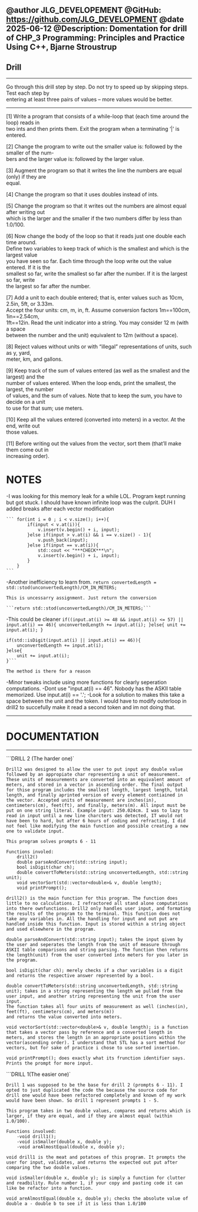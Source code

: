 @author JLG_DEVELOPEMENT
@GitHub: https://github.com/JLG_DEVELOPMENT
@date 2025-06-12
@Description: Domentation for drill of CHP_3 Programming: Principles and Practice Using C++, Bjarne Stroustrup
--------------------------------

## Drill  
---------------------------------

Go through this drill step by step. Do not try to speed up by skipping steps. Test each step by  
entering at least three pairs of values – more values would be better.  

----------------------------------
[1] Write a program that consists of a while-loop that (each time around the loop) reads in  
two ints and then prints them. Exit the program when a terminating ‘|’ is entered.  

[2] Change the program to write out the smaller value is: followed by the smaller of the num-  
bers and the larger value is: followed by the larger value.  

[3] Augment the program so that it writes the line the numbers are equal (only) if they are  
equal.  

[4] Change the program so that it uses doubles instead of ints.  

[5] Change the program so that it writes out the numbers are almost equal after writing out  
which is the larger and the smaller if the two numbers differ by less than 1.0/100.  

[6] Now change the body of the loop so that it reads just one double each time around.  
Define two variables to keep track of which is the smallest and which is the largest value  
you have seen so far. Each time through the loop write out the value entered. If it is the  
smallest so far, write the smallest so far after the number. If it is the largest so far, write  
the largest so far after the number. 

[7] Add a unit to each double entered; that is, enter values such as 10cm, 2.5in, 5ft, or 3.33m.  
Accept the four units: cm, m, in, ft. Assume conversion factors 1m==100cm, 1in==2.54cm,  
1ft==12in. Read the unit indicator into a string. You may consider 12 m (with a space  
between the number and the unit) equivalent to 12m (without a space). 

[8] Reject values without units or with “illegal” representations of units, such as y, yard,  
meter, km, and gallons.  

[9] Keep track of the sum of values entered (as well as the smallest and the largest) and the  
number of values entered. When the loop ends, print the smallest, the largest, the number  
of values, and the sum of values. Note that to keep the sum, you have to decide on a unit  
to use for that sum; use meters.  

[10] Keep all the values entered (converted into meters) in a vector. At the end, write out  
those values.  

[11] Before writing out the values from the vector, sort them (that’ll make them come out in  
increasing order).



# NOTES

-I was looking for this memory leak for a while LOL.
    Program kept running but got stuck. I should have known infinite loop was the culprit. DUH
    I added breaks after each vector modification


    ``` for(int i = 0 ; i < v.size(); i++){
            if(input < v.at(i)){
                v.insert(v.begin() + i, input);
            }else if(input > v.at(i) && i == v.size() - 1){     
                v.push_back(input);
            }else if(input == v.at(i)){
                std::cout << "***CHECK***\n";
                v.insert(v.begin() + i, input);
            }
        }
    ```

-Another inefficiency to learn from. 
    ```return convertedLength = std::stod(unconvertedLength)/CM_IN_METERS;```

    This is uncessarry assignment. Just return the conversion
    
    ```return std::stod(unconvertedLength)/CM_IN_METERS;```

-This could be cleaner
    ```if((input.at(i) >= 48 && input.at(i) <= 57) || input.at(i) == 46){
            unconvertedLength += input.at(i);
        }else{
            unit += input.at(i);
        }```
    
    if(std::isDigit(input.at(i) || input.at(i) == 46)){
        unconvertedLength += input.at(i);
    }else{
        unit += input.at(i);
    }```

    The method is there for a reason

-Minor tweaks include using more functions for clearly seperation computations.
-Dont use "input.at(i) == 46". Nobody has the ASKII table memorized. Use input.at(i) == '.';
-Look for a solution to makes this take a space between the unit and the token. I would have to modify outerloop in drill2 to succefully make it read a second token and im not doing that.


-------------------

# DOCUMENTATION

-------------------

```DRILL 2 (The harder one)`

    Drill2 was designed to allow the user to put input any double value followed by an appropiate char representing a unit of measurement. These units of measurements are converted into an equivalent amount of meters, and stored in a vector in ascending order. The final output for thise program includes the smallest length, largest length, total length, and finally aprinted version of every element contiained in the vector. Accepted units of measurement are inches(in), centimeters(cm), feet(ft), and finally, meters(m). All input must be put on one string literal. Example input: 250.024cm. I was to lazy to read in input until a new line charcters was detected, IT would not have been to hard, but after 6 hours of coding and refracting, I did not feel like modifying the main function and possible creating a new one to validate input.

    This program solves prompts 6 - 11
    
    Functions involed:
        drill2()
        double parseAndConvert(std::string input);
        bool isDigit(char ch);
        double convertToMeters(std::string unconvertedLength, std::string unit);
        void vectorSort(std::vector<double>& v, double length);
        void printPrompt();

    drill2() is the main function for this program. The function does little to no calculations. I refractored all stand alone computations into there ownfunctions. Drill2 only handles user input, and formating the results of the program to the terminal. This function does not take any variables in. All the handling for input and out put are handled inside this function. Input is stored within a string object and used elsewhere in the program.

    double parseAndConvert(std::string input); takes the input given by the user and seperates the length from the unit of measure through ASKII table comparisons and string parsing. The function then returns the length(unit) from the user converted into meters for you later in the program. 

    bool isDigit(char ch); merely checks if a char variables is a digit and returns the respective answer represented by a bool.

    double convertToMeters(std::string unconvertedLength, std::string unit); takes in a string representing the length we pulled from the user input, and another string representing the unit from the user input. 
    The function takes all four units of measurement as well (inches(in), feet(ft), centimeters(cm), and meters(m))
    and returns the value converted into meters. 

    void vectorSort(std::vector<double>& v, double length); is a function that takes a vector pass by reference and a converted length in meters, and stores the length in an appropriate positions within the vector(ascending order). I understand that STL has a sort method for vectors, but for sake of practice i chose to use sorted insertion.

    void printPrompt(); does exactly what its frunction identifier says. Prints the prompt for more input.


```DRILL 1(The easier one)`

    Drill 1 was supposed to be the base for drill 2 (prompts 6 - 11). I opted to just duplicated the code the because the source code for drill one would have been refactored completely and known of my work would have been shown. So drill 1 represent prompts 1 - 5. 

    This program takes in two double values, compares and returns which is larger, if they are equal, and if they are almost equal (within 1.0/100).

    Functions involved:
        -void drill1();
        -void isSmaller(double x, double y);
        -void areAlmostEqual(double x, double y); 

    void drill1 is the meat and potatoes of this program. It prompts the user for input, validates, and returns the expected out put after comparing the two double values.

    void isSmaller(double x, double y); is simply a function for clutter and readbility. Rule number 1, if your copy and pasting code it can like be refactor into a function.

    void areAlmostEqual(double x, double y); checks the absolute value of double a - double b to see if it is less than 1.0/100


